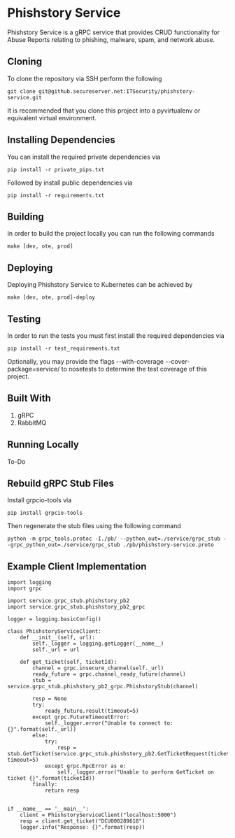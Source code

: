 # Phishstory Service

Phishstory Service is a gRPC service that provides CRUD functionality for Abuse Reports relating to phishing, malware, spam, and network abuse.

## Cloning
To clone the repository via SSH perform the following

```
git clone git@github.secureserver.net:ITSecurity/phishstory-service.git
```

It is recommended that you clone this project into a pyvirtualenv or equivalent virtual environment. 

## Installing Dependencies
You can install the required private dependencies via 
```
pip install -r private_pips.txt
```

Followed by install public dependencies via 
```
pip install -r requirements.txt
```

## Building
In order to build the project locally you can run the following commands

```
make [dev, ote, prod]
```


## Deploying
Deploying Phishstory Service to Kubernetes can be achieved by

```
make [dev, ote, prod]-deploy
```


## Testing
In order to run the tests you must first install the required dependencies via
```
pip install -r test_requirements.txt
```

Optionally, you may provide the flags --with-coverage --cover-package=service/ to nosetests to determine the test coverage of this project.

## Built With
1. gRPC
2. RabbitMQ


## Running Locally
To-Do

## Rebuild gRPC Stub Files
Install grpcio-tools via
```
pip install grpcio-tools
```

Then regenerate the stub files using the following command
```
python -m grpc_tools.protoc -I./pb/ --python_out=./service/grpc_stub --grpc_python_out=./service/grpc_stub ./pb/phishstory-service.proto 
```


## Example Client Implementation
```
import logging
import grpc

import service.grpc_stub.phishstory_pb2
import service.grpc_stub.phishstory_pb2_grpc

logger = logging.basicConfig()

class PhishstoryServiceClient:
    def __init__(self, url):
        self._logger = logging.getLogger(__name__)
        self._url = url

    def get_ticket(self, ticketId):
        channel = grpc.insecure_channel(self._url)
        ready_future = grpc.channel_ready_future(channel)
        stub = service.grpc_stub.phishstory_pb2_grpc.PhishstoryStub(channel)

        resp = None
        try:
            ready_future.result(timeout=5)
        except grpc.FutureTimeoutError:
            self._logger.error("Unable to connect to: {}".format(self._url))
        else:
            try:
                resp = stub.GetTicket(service.grpc_stub.phishstory_pb2.GetTicketRequest(ticketId=ticketId), timeout=5)
            except grpc.RpcError as e:
                self._logger.error("Unable to perform GetTicket on ticket {}".format(ticketId))
        finally:
            return resp


if __name__ == '__main__':
    client = PhishstoryServiceClient("localhost:5000")
    resp = client.get_ticket("DCU000289618")
    logger.info("Response: {}".format(resp))
```
